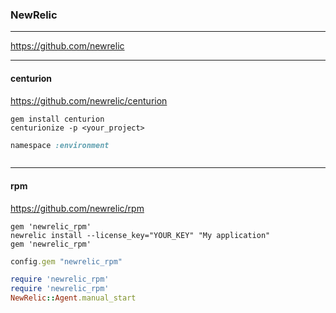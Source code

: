 ### NewRelic
---
https://github.com/newrelic


---
#### centurion
https://github.com/newrelic/centurion

```
gem install centurion
centurionize -p <your_project>

```

```ruby
namespace :environment
```

```

```

---
#### rpm
https://github.com/newrelic/rpm

```
gem 'newrelic_rpm'
newrelic install --license_key="YOUR_KEY" "My application"
gem 'newrelic_rpm'

```

```ruby
config.gem "newrelic_rpm"

require 'newrelic_rpm'
require 'newrelic_rpm'
NewRelic::Agent.manual_start


```

```

```



